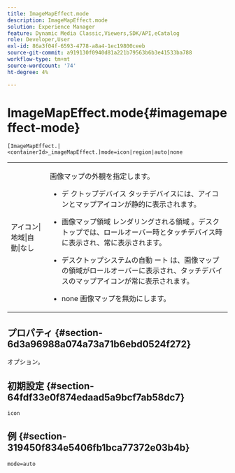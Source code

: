 ```yaml
---
title: ImageMapEffect.mode
description: ImageMapEffect.mode
solution: Experience Manager
feature: Dynamic Media Classic,Viewers,SDK/API,eCatalog
role: Developer,User
exl-id: 86a3f04f-6593-4778-a8a4-1ec19800ceeb
source-git-commit: a919130f0940d81a221b79563b6b3e41533ba788
workflow-type: tm+mt
source-wordcount: '74'
ht-degree: 4%

---
```


# ImageMapEffect.mode{#imagemapeffect-mode}

`[ImageMapEffect.|<containerId>_imageMapEffect.]mode=icon|region|auto|none`

<table id="table_4A3D7D66D76A403199303155318D0DE1"> 
 <tbody> 
  <tr> 
   <td colname="col1"> <p> <span class="codeph"> アイコン|地域|自動|なし </span> </p> </td> 
   <td colname="col2"> <p>画像マップの外観を指定します。 </p> <p> 
     <ul id="ul_DDA49C152718486E853213E6FC2182B2"> 
      <li id="li_18F86AB4D2F544319CCDF7BE376ABA53"> <p> デ <span class="codeph"> クトップデバイス </span> タッチデバイスには、アイコンとマップアイコンが静的に表示されます。 </p> </li> 
      <li id="li_F8832681CDD6456E9147A37C99BAFFED"> <p> 画像マップ領域 <span class="codeph"> レンダリングされる領域 </span>。デスクトップでは、ロールオーバー時とタッチデバイス時に表示され、常に表示されます。 </p> </li> 
      <li id="li_9F7DD686E8104AEB944505363F433C0F"> <p> デスクトップシステムの自動 <span class="codeph"> ート </span> は、画像マップの領域がロールオーバーに表示され、タッチデバイスのマップアイコンが常に表示されます。 </p> </li> 
      <li id="li_7CB644F3A029480293B46F44FF8D03B6"> <p> <span class="codeph"> none </span> 画像マップを無効にします。 </p> </li> 
     </ul> </p> </td> 
  </tr> 
 </tbody> 
</table>

## プロパティ {#section-6d3a96988a074a73a71b6ebd0524f272}

オプション。

## 初期設定 {#section-64fdf33e0f874edaad5a9bcf7ab58dc7}

`icon`

## 例 {#section-319450f834e5406fb1bca77372e03b4b}

`mode=auto`

